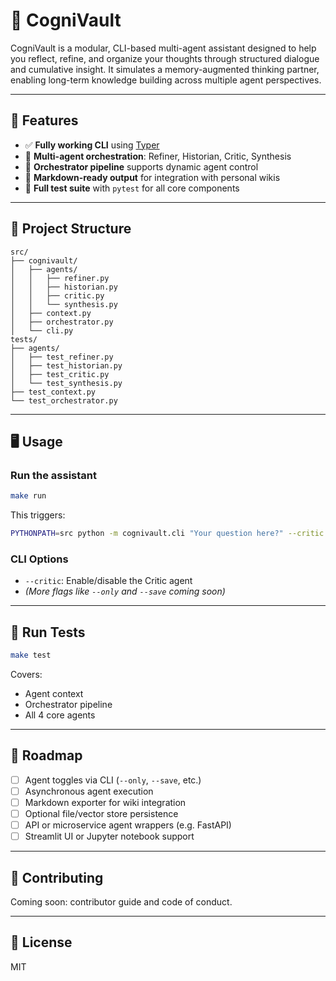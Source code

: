 # 🧠 CogniVault

CogniVault is a modular, CLI-based multi-agent assistant designed to help you reflect, refine, and organize your thoughts through structured dialogue and cumulative insight. It simulates a memory-augmented thinking partner, enabling long-term knowledge building across multiple agent perspectives.

---

## 🚀 Features

- ✅ **Fully working CLI** using [Typer](https://typer.tiangolo.com/)
- 🧠 **Multi-agent orchestration**: Refiner, Historian, Critic, Synthesis
- 🔁 **Orchestrator pipeline** supports dynamic agent control
- 📄 **Markdown-ready output** for integration with personal wikis
- 🧪 **Full test suite** with `pytest` for all core components

---

## 🧱 Project Structure

```
src/
├── cognivault/
│   ├── agents/
│   │   ├── refiner.py
│   │   ├── historian.py
│   │   ├── critic.py
│   │   └── synthesis.py
│   ├── context.py
│   ├── orchestrator.py
│   └── cli.py
tests/
├── agents/
│   ├── test_refiner.py
│   ├── test_historian.py
│   ├── test_critic.py
│   └── test_synthesis.py
├── test_context.py
└── test_orchestrator.py
```

---

## 🖥️ Usage

### Run the assistant

```bash
make run
```

This triggers:

```bash
PYTHONPATH=src python -m cognivault.cli "Your question here?" --critic
```

### CLI Options

- `--critic`: Enable/disable the Critic agent  
- *(More flags like `--only` and `--save` coming soon)*

---

## 🧪 Run Tests

```bash
make test
```

Covers:
- Agent context
- Orchestrator pipeline
- All 4 core agents

---

## 🔭 Roadmap

- [ ] Agent toggles via CLI (`--only`, `--save`, etc.)
- [ ] Asynchronous agent execution
- [ ] Markdown exporter for wiki integration
- [ ] Optional file/vector store persistence
- [ ] API or microservice agent wrappers (e.g. FastAPI)
- [ ] Streamlit UI or Jupyter notebook support

---

## 🤝 Contributing

Coming soon: contributor guide and code of conduct.

---

## 📜 License

MIT
```